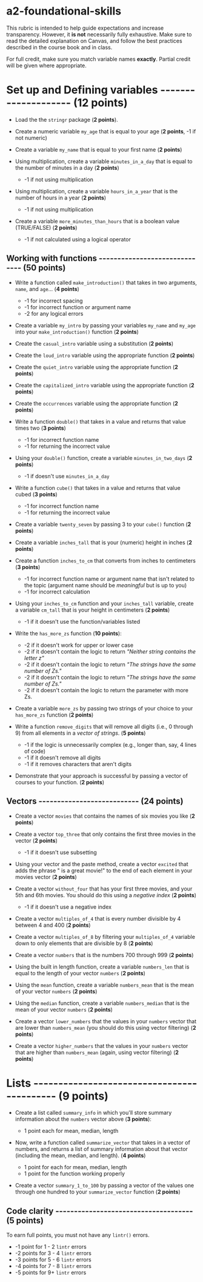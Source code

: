 # a2-foundational-skills
This rubric is intended to help guide expectations and increase transparency. However, it **is not** necessarily fully exhaustive. Make sure to read the detailed explanation on Canvas, and follow the best practices described in the course book and in class.

For full credit, make sure you match variable names **exactly**. Partial credit will be given where appropriate. 

# Set up and Defining variables -------------------- (**12 points**)
- Load the the `stringr` package (**2 points**).

- Create a numeric variable `my_age` that is equal to your age (**2 points**, -1 if not numeric)

- Create a variable `my_name` that is equal to your first name (**2 points**)

- Using multiplication, create a variable `minutes_in_a_day` that is equal to the number of minutes in a day (**2 points**)
    - -1 if not using multiplication
    
- Using multiplication, create a variable `hours_in_a_year` that is the number of hours in a year (**2 points**)
    - -1 if not using multiplication

- Create a variable `more_minutes_than_hours` that is a boolean value (TRUE/FALSE) (**2 points**)
    - -1 if not calculated using a logical operator

## Working with functions ------------------------------ (**50 points**)

- Write a function called `make_introduction()` that takes in two arguments, `name`, and `age`... (**4 points**)
  - -1 for incorrect spacing
  - -1 for incorrect function or argument name
  - -2 for any logical errors

- Create a variable `my_intro` by passing your variables `my_name` and `my_age` into your `make_introduction()` function (**2 points**)


- Create the `casual_intro` variable using a substitution (**2 points**)

- Create the `loud_intro` variable using the appropriate function (**2 points**)

- Create the `quiet_intro` variable using the appropriate function (**2 points**)

- Create the `capitalized_intro` variable using the appropriate function (**2 points**)

- Create the `occurrences` variable using the appropriate function (**2 points**)

- Write a function `double()` that takes in a value and returns that value times two (**3 points**)
    - -1 for incorrect function name
    - -1 for returning the incorrect value

- Using your `double()` function, create a variable `minutes_in_two_days` (**2 points**)
  - -1 if doesn't use `minutes_in_a_day`


- Write a function `cube()` that takes in a value and returns that value cubed (**3 points**)
    - -1 for incorrect function name
    - -1 for returning the incorrect value

- Create a variable `twenty_seven` by passing 3 to your `cube()` function (**2 points**)

- Create a variable `inches_tall` that is your (numeric) height in inches (**2 points**)

- Create a function `inches_to_cm` that converts from inches to centimeters (**3 points**)
  - -1 for incorrect function name or argument name that isn't related to the topic (argument name should be _meaningful_ but is up to you)
  - -1 for incorrect calculation

- Using your `inches_to_cm` function and your `inches_tall` variable, create a variable `cm_tall` that is your height in centimeters (**2 points**)
  - -1 if it doesn't use the function/variables listed

- Write the `has_more_zs` function (**10 points**):
  - -2 if it doesn't work for upper or lower case
  - -2 if it doesn't contain the logic to return _"Neither string contains the letter z"_
  - -2 if it doesn't contain the logic to return _"The strings have the same number of Zs."_
  - -2 if it doesn't contain the logic to return _"The strings have the same number of Zs."_
  - -2 if it doesn't contain the logic to return the parameter with more Zs.

- Create a variable `more_zs` by passing two strings of your choice to your `has_more_zs` function (**2 points**)

- Write a function `remove_digits` that will remove all digits (i.e., 0 through 9) from all elements in a *vector of strings*. (**5 points**)
  - -1 if the logic is unnecessarily complex (e.g., longer than, say, 4 lines of code)
  - -1 if it doesn't remove all digits
  - -1 if it removes characters that aren't digits

- Demonstrate that your approach is successful by passing a vector of courses to your function. (**2 points**)

## Vectors --------------------------- (**24 points**)

- Create a vector `movies` that contains the names of six movies you like (**2 points**)

- Create a vector `top_three` that only contains the first three movies in the vector (**2 points**) 
  - -1 if it doesn't use subsetting

- Using your vector and the paste method, create a vector `excited` that adds the phrase " is a great movie!" to the end of each element in your movies vector (**2 points**)

- Create a vector `without_four` that has your first three movies, and your 5th and 6th movies. You should do this using a _negative index_ (**2 points**)
  - -1 if it doesn't use a negative index

- Create a vector `multiples_of_4` that is every number divisible by 4 between 4 and 400 (**2 points**)

- Create a vector `multiples_of_8` by filtering your `multiples_of_4` variable down to only elements that are divisible by 8 (**2 points**)


- Create a vector `numbers` that is the numbers 700 through 999  (**2 points**)

- Using the built in length function, create a variable `numbers_len` that is equal to the length of your vector `numbers` (**2 points**)

- Using the `mean` function, create a variable `numbers_mean` that is the mean of your vector `numbers` (**2 points**)

- Using the `median` function, create a variable `numbers_median` that is the mean of your vector `numbers` (**2 points**)

- Create a vector `lower_numbers` that the values in your `numbers` vector that are lower than `numbers_mean` (you should do this using vector filtering) (**2 points**)

- Create a vector `higher_numbers` that the values in your `numbers` vector that are higher than `numbers_mean` (again, using vector filtering)
(**2 points**)
  
# Lists ------------------------------------------- (**9 points**)

- Create a list called `summary_info` in which you'll store summary information about the `numbers` vector above (**3 points**):
  - 1 point each for mean, median, length


- Now, write a function called `summarize_vector` that takes in a vector of numbers, and returns a list of summary information about that vector (including the mean, median, and length). (**4 points**)
  - 1 point for each for mean, median, length
  - 1 point for the function working properly

- Create a vector `summary_1_to_100` by passing a vector of the values one through one hundred to your `summarize_vector` function (**2 points**)

## Code clarity ------------------------------------- (**5 points**)
To earn full points, you must not have any `lintr()` errors. 
- -1 point for 1 - 2 `lintr` errors
- -2 points for 3 - 4 `lintr` errors
- -3 points for 5 - 6 `lintr` errors
- -4 points for 7 - 8 `lintr` errors
- -5 points for 9+ `lintr` errors